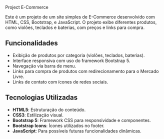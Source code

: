 Project E-Commerce

Este é um projeto de um site simples de E-Commerce desenvolvido com HTML, CSS, Bootstrap, e JavaScript. O projeto exibe diferentes produtos, como violões, teclados e baterias, com preços e links para compra.

## Funcionalidades

* Exibição de produtos por categoria (violões, teclados, baterias).
* Interface responsiva com uso do framework Bootstrap 5.
* Navegação via barra de menu.
* Links para compra de produtos com redirecionamento para o Mercado Livre.
* Links de contato com ícones de redes sociais.

## Tecnologias Utilizadas

* **HTML5**: Estruturação do conteúdo.
* **CSS3**: Estilização visual.
* **Bootstrap 5**: Framework CSS para responsividade e componentes.
* **Bootstrap Icons**: Ícones utilizados no footer.
* **JavaScript**: Para possíveis futuras funcionalidades dinâmicas.
